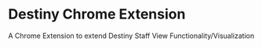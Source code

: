 # Destiny Chrome Extension
A Chrome Extension to extend Destiny Staff View Functionality/Visualization
